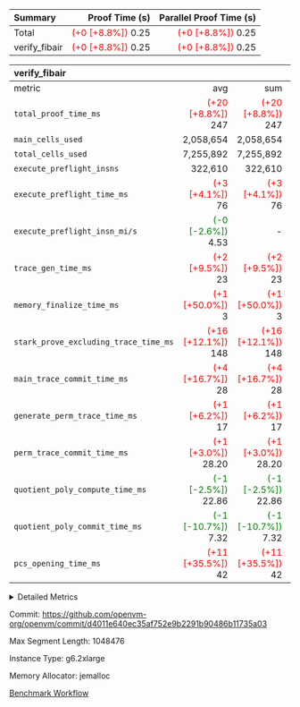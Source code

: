 | Summary | Proof Time (s) | Parallel Proof Time (s) |
|:---|---:|---:|
| Total | <span style='color: red'>(+0 [+8.8%])</span> 0.25 | <span style='color: red'>(+0 [+8.8%])</span> 0.25 |
| verify_fibair | <span style='color: red'>(+0 [+8.8%])</span> 0.25 | <span style='color: red'>(+0 [+8.8%])</span> 0.25 |


| verify_fibair |||||
|:---|---:|---:|---:|---:|
|metric|avg|sum|max|min|
| `total_proof_time_ms ` | <span style='color: red'>(+20 [+8.8%])</span> 247 | <span style='color: red'>(+20 [+8.8%])</span> 247 | <span style='color: red'>(+20 [+8.8%])</span> 247 | <span style='color: red'>(+20 [+8.8%])</span> 247 |
| `main_cells_used     ` |  2,058,654 |  2,058,654 |  2,058,654 |  2,058,654 |
| `total_cells_used    ` |  7,255,892 |  7,255,892 |  7,255,892 |  7,255,892 |
| `execute_preflight_insns` |  322,610 |  322,610 |  322,610 |  322,610 |
| `execute_preflight_time_ms` | <span style='color: red'>(+3 [+4.1%])</span> 76 | <span style='color: red'>(+3 [+4.1%])</span> 76 | <span style='color: red'>(+3 [+4.1%])</span> 76 | <span style='color: red'>(+3 [+4.1%])</span> 76 |
| `execute_preflight_insn_mi/s` | <span style='color: green'>(-0 [-2.6%])</span> 4.53 | -          | <span style='color: green'>(-0 [-2.6%])</span> 4.53 | <span style='color: green'>(-0 [-2.6%])</span> 4.53 |
| `trace_gen_time_ms   ` | <span style='color: red'>(+2 [+9.5%])</span> 23 | <span style='color: red'>(+2 [+9.5%])</span> 23 | <span style='color: red'>(+2 [+9.5%])</span> 23 | <span style='color: red'>(+2 [+9.5%])</span> 23 |
| `memory_finalize_time_ms` | <span style='color: red'>(+1 [+50.0%])</span> 3 | <span style='color: red'>(+1 [+50.0%])</span> 3 | <span style='color: red'>(+1 [+50.0%])</span> 3 | <span style='color: red'>(+1 [+50.0%])</span> 3 |
| `stark_prove_excluding_trace_time_ms` | <span style='color: red'>(+16 [+12.1%])</span> 148 | <span style='color: red'>(+16 [+12.1%])</span> 148 | <span style='color: red'>(+16 [+12.1%])</span> 148 | <span style='color: red'>(+16 [+12.1%])</span> 148 |
| `main_trace_commit_time_ms` | <span style='color: red'>(+4 [+16.7%])</span> 28 | <span style='color: red'>(+4 [+16.7%])</span> 28 | <span style='color: red'>(+4 [+16.7%])</span> 28 | <span style='color: red'>(+4 [+16.7%])</span> 28 |
| `generate_perm_trace_time_ms` | <span style='color: red'>(+1 [+6.2%])</span> 17 | <span style='color: red'>(+1 [+6.2%])</span> 17 | <span style='color: red'>(+1 [+6.2%])</span> 17 | <span style='color: red'>(+1 [+6.2%])</span> 17 |
| `perm_trace_commit_time_ms` | <span style='color: red'>(+1 [+3.0%])</span> 28.20 | <span style='color: red'>(+1 [+3.0%])</span> 28.20 | <span style='color: red'>(+1 [+3.0%])</span> 28.20 | <span style='color: red'>(+1 [+3.0%])</span> 28.20 |
| `quotient_poly_compute_time_ms` | <span style='color: green'>(-1 [-2.5%])</span> 22.86 | <span style='color: green'>(-1 [-2.5%])</span> 22.86 | <span style='color: green'>(-1 [-2.5%])</span> 22.86 | <span style='color: green'>(-1 [-2.5%])</span> 22.86 |
| `quotient_poly_commit_time_ms` | <span style='color: green'>(-1 [-10.7%])</span> 7.32 | <span style='color: green'>(-1 [-10.7%])</span> 7.32 | <span style='color: green'>(-1 [-10.7%])</span> 7.32 | <span style='color: green'>(-1 [-10.7%])</span> 7.32 |
| `pcs_opening_time_ms ` | <span style='color: red'>(+11 [+35.5%])</span> 42 | <span style='color: red'>(+11 [+35.5%])</span> 42 | <span style='color: red'>(+11 [+35.5%])</span> 42 | <span style='color: red'>(+11 [+35.5%])</span> 42 |



<details>
<summary>Detailed Metrics</summary>

|  | verify_program_compile_ms | verify_fibair_time_ms | total_cells | stark_prove_excluding_trace_time_ms | quotient_poly_compute_time_ms | quotient_poly_commit_time_ms | query phase_time_ms | perm_trace_commit_time_ms | pcs_opening_time_ms | partially_prove_time_ms | open_time_ms | main_trace_commit_time_ms | generate_perm_trace_time_ms | evaluate matrix_time_ms | eval_and_commit_quotient_time_ms | build fri inputs_time_ms | OpeningProverGpu::open_time_ms |
| --- | --- | --- | --- | --- | --- | --- | --- | --- | --- | --- | --- | --- | --- | --- | --- | --- |
|  | 7 | 247 | 65,536 | 195 | 0.14 | 0.72 | 1 | 0 | 191 | 0 | 19 | 3 | 0 | 1 | 0 | 0 | 19 | 

| air_name | rows | quotient_deg | main_cols | interactions | constraints | cells |
| --- | --- | --- | --- | --- | --- | --- |
| AccessAdapterAir<2> |  | 2 |  | 5 | 12 |  | 
| AccessAdapterAir<4> |  | 2 |  | 5 | 12 |  | 
| AccessAdapterAir<8> |  | 2 |  | 5 | 12 |  | 
| FibonacciAir | 32,768 | 1 | 2 |  | 5 | 65,536 | 
| FriReducedOpeningAir |  | 2 |  | 39 | 71 |  | 
| JalRangeCheckAir |  | 2 |  | 9 | 14 |  | 
| NativePoseidon2Air<BabyBearParameters>, 1> |  | 2 |  | 136 | 572 |  | 
| PhantomAir |  | 2 |  | 3 | 5 |  | 
| ProgramAir |  | 1 |  | 1 | 4 |  | 
| VariableRangeCheckerAir |  | 1 |  | 1 | 4 |  | 
| VmAirWrapper<AluNativeAdapterAir, FieldArithmeticCoreAir> |  | 2 |  | 15 | 27 |  | 
| VmAirWrapper<BranchNativeAdapterAir, BranchEqualCoreAir<1> |  | 2 |  | 11 | 25 |  | 
| VmAirWrapper<NativeAdapterAir<2, 0>, PublicValuesCoreAir> |  | 2 |  | 11 | 29 |  | 
| VmAirWrapper<NativeLoadStoreAdapterAir<1>, NativeLoadStoreCoreAir<1> |  | 2 |  | 15 | 20 |  | 
| VmAirWrapper<NativeLoadStoreAdapterAir<4>, NativeLoadStoreCoreAir<4> |  | 2 |  | 15 | 20 |  | 
| VmAirWrapper<NativeVectorizedAdapterAir<4>, FieldExtensionCoreAir> |  | 2 |  | 15 | 27 |  | 
| VmConnectorAir |  | 2 |  | 5 | 11 |  | 
| VolatileBoundaryAir |  | 2 |  | 7 | 19 |  | 

| group | trace_gen_time_ms | total_proof_time_ms | total_cells_used | total_cells | system_trace_gen_time_ms | stark_prove_excluding_trace_time_ms | single_trace_gen_time_ms | quotient_poly_compute_time_ms | quotient_poly_commit_time_ms | query phase_time_ms | perm_trace_commit_time_ms | pcs_opening_time_ms | partially_prove_time_ms | open_time_ms | memory_finalize_time_ms | main_trace_commit_time_ms | main_cells_used | generate_perm_trace_time_ms | fri.log_blowup | execute_preflight_time_ms | execute_preflight_insns | execute_preflight_insn_mi/s | evaluate matrix_time_ms | eval_and_commit_quotient_time_ms | build fri inputs_time_ms | OpeningProverGpu::open_time_ms |
| --- | --- | --- | --- | --- | --- | --- | --- | --- | --- | --- | --- | --- | --- | --- | --- | --- | --- | --- | --- | --- | --- | --- | --- | --- | --- | --- |
| verify_fibair | 23 | 247 | 7,255,892 | 62,474,410 | 23 | 148 | 0 | 22.86 | 7.32 | 4 | 28.20 | 42 | 46 | 42 | 3 | 28 | 2,058,654 | 17 | 1 | 76 | 322,610 | 4.53 | 11 | 30 | 1 | 42 | 

| group | air_name | rows | prep_cols | perm_cols | main_cols | cells |
| --- | --- | --- | --- | --- | --- | --- |
| verify_fibair | AccessAdapterAir<2> | 131,072 |  | 16 | 11 | 3,538,944 | 
| verify_fibair | AccessAdapterAir<4> | 65,536 |  | 16 | 13 | 1,900,544 | 
| verify_fibair | AccessAdapterAir<8> | 128 |  | 16 | 17 | 4,224 | 
| verify_fibair | FriReducedOpeningAir | 2,048 |  | 84 | 27 | 227,328 | 
| verify_fibair | JalRangeCheckAir | 32,768 |  | 28 | 12 | 1,310,720 | 
| verify_fibair | NativePoseidon2Air<BabyBearParameters>, 1> | 32,768 |  | 312 | 398 | 23,265,280 | 
| verify_fibair | PhantomAir | 16,384 |  | 12 | 6 | 294,912 | 
| verify_fibair | ProgramAir | 8,192 |  | 8 | 10 | 147,456 | 
| verify_fibair | VariableRangeCheckerAir | 262,144 | 2 | 8 | 1 | 2,359,296 | 
| verify_fibair | VmAirWrapper<AluNativeAdapterAir, FieldArithmeticCoreAir> | 262,144 |  | 36 | 29 | 17,039,360 | 
| verify_fibair | VmAirWrapper<BranchNativeAdapterAir, BranchEqualCoreAir<1> | 32,768 |  | 28 | 23 | 1,671,168 | 
| verify_fibair | VmAirWrapper<NativeLoadStoreAdapterAir<1>, NativeLoadStoreCoreAir<1> | 65,536 |  | 40 | 21 | 3,997,696 | 
| verify_fibair | VmAirWrapper<NativeLoadStoreAdapterAir<4>, NativeLoadStoreCoreAir<4> | 32,768 |  | 40 | 27 | 2,195,456 | 
| verify_fibair | VmAirWrapper<NativeVectorizedAdapterAir<4>, FieldExtensionCoreAir> | 32,768 |  | 36 | 38 | 2,424,832 | 
| verify_fibair | VmConnectorAir | 2 | 1 | 16 | 5 | 42 | 
| verify_fibair | VolatileBoundaryAir | 65,536 |  | 20 | 12 | 2,097,152 | 

| group | trace_height_constraint | weighted_sum | threshold |
| --- | --- | --- | --- |
| verify_fibair | 0 | 1,085,444 | 2,013,265,921 | 
| verify_fibair | 1 | 5,411,200 | 2,013,265,921 | 
| verify_fibair | 2 | 542,722 | 2,013,265,921 | 
| verify_fibair | 3 | 5,476,612 | 2,013,265,921 | 
| verify_fibair | 4 | 65,536 | 2,013,265,921 | 
| verify_fibair | 5 | 12,851,850 | 2,013,265,921 | 

| trace_height_constraint | threshold |
| --- | --- |
| 0 | 2,013,265,921 | 

</details>


Commit: https://github.com/openvm-org/openvm/commit/d4011e640ec35af752e9b2291b90486b11735a03

Max Segment Length: 1048476

Instance Type: g6.2xlarge

Memory Allocator: jemalloc

[Benchmark Workflow](https://github.com/openvm-org/openvm/actions/runs/18201548152)
